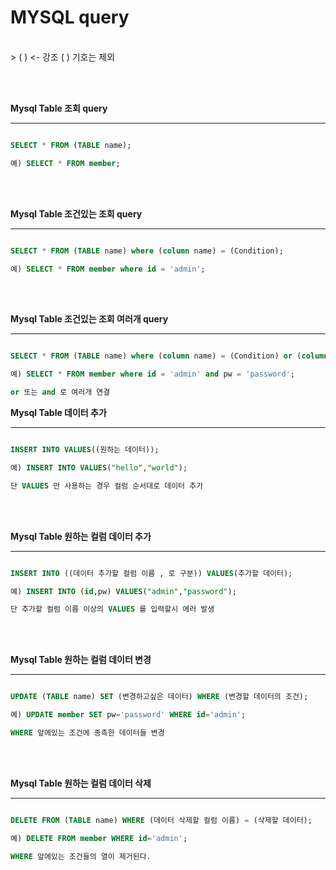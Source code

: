 # MYSQL query
<br>
> ( ) <- 강조 ( ) 기호는 제외

<br><br>

__Mysql Table 조회 query__
***

~~~~sql

SELECT * FROM (TABLE name);

예) SELECT * FROM member;

~~~~
<br><br>

__Mysql Table 조건있는 조회 query__
***

~~~~sql

SELECT * FROM (TABLE name) where (column name) = (Condition);

예) SELECT * FROM member where id = 'admin';

~~~~
<br><br>

__Mysql Table 조건있는 조회 여러개 query__
***

~~~~sql

SELECT * FROM (TABLE name) where (column name) = (Condition) or (column name) = (Condition) and (column name) = (Condition);

예) SELECT * FROM member where id = 'admin' and pw = 'password';

or 또는 and 로 여러개 연결

~~~~

__Mysql Table 데이터 추가__
***

~~~~sql

INSERT INTO VALUES((원하는 데이터));

예) INSERT INTO VALUES("hello","world");

단 VALUES 만 사용하는 경우 컬럼 순서대로 데이터 추가

~~~~
<br><br>

__Mysql Table 원하는 컬럼 데이터 추가__
***

~~~~sql

INSERT INTO ((데이터 추가할 컬럼 이름 , 로 구분)) VALUES(추가할 데이터);

예) INSERT INTO (id,pw) VALUES("admin","password");

단 추가할 컬럼 이름 이상의 VALUES 를 입력할시 에러 발생

~~~~
<br><br>

__Mysql Table 원하는 컬럼 데이터 변경__
***

~~~~sql

UPDATE (TABLE name) SET (변경하고싶은 데이터) WHERE (변경할 데이터의 조건);

예) UPDATE member SET pw='password' WHERE id='admin';

WHERE 앞에있는 조건에 종촉한 데이터들 변경

~~~~
<br><br>

__Mysql Table 원하는 컬럼 데이터 삭제__
***

~~~~sql

DELETE FROM (TABLE name) WHERE (데이터 삭제할 컬럼 이름) = (삭제할 데이터);

예) DELETE FROM member WHERE id='admin';

WHERE 앞에있는 조건들의 열이 제거된다.

~~~~
<br><br>
